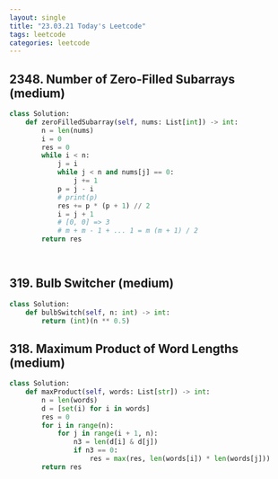 ```yaml
---
layout: single
title: "23.03.21 Today's Leetcode"
tags: leetcode
categories: leetcode
---
```


## 2348. Number of Zero-Filled Subarrays (medium)

```python
class Solution:
    def zeroFilledSubarray(self, nums: List[int]) -> int:
        n = len(nums)
        i = 0
        res = 0
        while i < n:
            j = i
            while j < n and nums[j] == 0:
                j += 1
            p = j - i
            # print(p)
            res += p * (p + 1) // 2
            i = j + 1
            # [0, 0] => 3
            # m + m - 1 + ... 1 = m (m + 1) / 2
        return res

            
```

## 319. Bulb Switcher (medium)

```python
class Solution:
    def bulbSwitch(self, n: int) -> int:
        return (int)(n ** 0.5)
```

## 318. Maximum Product of Word Lengths (medium)

```python
class Solution:
    def maxProduct(self, words: List[str]) -> int:
        n = len(words)
        d = [set(i) for i in words]
        res = 0
        for i in range(n):
            for j in range(i + 1, n):
                n3 = len(d[i] & d[j])
                if n3 == 0:
                    res = max(res, len(words[i]) * len(words[j]))
        return res    
```
